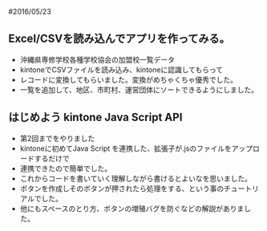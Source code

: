 #2016/05/23

## Excel/CSVを読み込んでアプリを作ってみる。

* 沖縄県専修学校各種学校協会の加盟校一覧データ
 * kintoneでCSVファイルを読み込み、kintoneに認識してもらって
 * レコードに変換してもらいました。変換がめちゃくちゃ優秀でした。
 * 一覧を追加して、地区、市町村、運営団体にソートできるようにしました。

## はじめよう kintone Java Script API
* 第2回までをやりました
 * kintoneに初めてJava Script を連携した、拡張子が.jsのファイルをアップロードするだけで
 * 連携できたので簡単でした。
 * これからコードを書いていく理解しながら書けるとよいなを思いました。
 * ボタンを作成しそのボタンが押されたら処理をする、という事のチュートリアルでした。
 * 他にもスペースのとり方、ボタンの増殖バグを防ぐなどの解説がありました。


